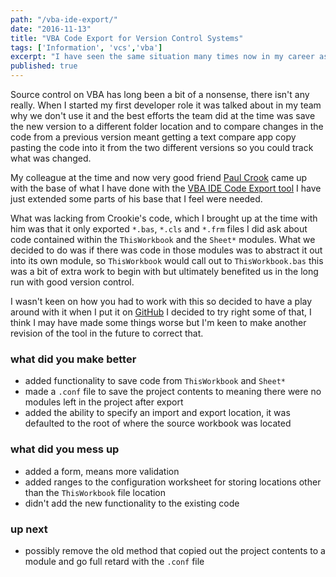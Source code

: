```yaml
---
path: "/vba-ide-export/"
date: "2016-11-13"
title: "VBA Code Export for Version Control Systems"
tags: ['Information', 'vcs','vba']
excerpt: "I have seen the same situation many times now in my career as a VBA Developer about how source code control is managed with VBA projects."
published: true
---
```


Source control on VBA has long been a bit of a nonsense, there isn't any really.
When I started my first developer role it was talked about in my team why we
don't use it and the best efforts the team did at the time was save the new
version to a different folder location and to compare changes in the code from a
previous version meant getting a text compare app copy pasting the code into it
from the two different versions so you could track what was changed.

My colleague at the time and now very good friend
[Paul Crook](https://uk.linkedin.com/in/paul-crook-4065a461) came up with the
base of what I have done with the
[VBA IDE Code Export tool](https://github.com/spences10/VBA-IDE-Code-Export) I
have just extended some parts of his base that I feel were needed.

What was lacking from Crookie's code, which I brought up at the time with him
was that it only exported `*.bas`, `*.cls` and `*.frm` files I did ask about
code contained within the `ThisWorkbook` and the `Sheet*` modules. What we
decided to do was if there was code in those modules was to abstract it out into
its own module, so `ThisWorkbook` would call out to `ThisWorkbook.bas` this was
a bit of extra work to begin with but ultimately benefited us in the long run
with good version control.

I wasn't keen on how you had to work with this so decided to have a play around
with it when I put it on
[GitHub](https://github.com/spences10/VBA-IDE-Code-Export) I decided to try
right some of that, I think I may have made some things worse but I'm keen to
make another revision of the tool in the future to correct that.

### what did you make better

* added functionality to save code from `ThisWorkbook` and `Sheet*`
* made a `.conf` file to save the project contents to meaning there were no
  modules left in the project after export
* added the ability to specify an import and export location, it was defaulted
  to the root of where the source workbook was located

### what did you mess up

* added a form, means more validation
* added ranges to the configuration worksheet for storing locations other than
  the `ThisWorkbook` file location
* didn't add the new functionality to the existing code

### up next

* possibly remove the old method that copied out the project contents to a
  module and go full retard with the `.conf` file
